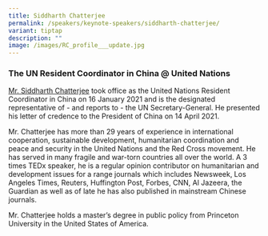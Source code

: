 ```yaml
---
title: Siddharth Chatterjee
permalink: /speakers/keynote-speakers/siddharth-chatterjee/
variant: tiptap
description: ""
image: /images/RC_profile___update.jpg
---
```

<h3><strong>The UN Resident Coordinator in China @ United Nations</strong></h3>
<p><a href="https://cn.linkedin.com/in/siddharthchatterjee1un" rel="noopener nofollow" target="_blank">Mr. Siddharth Chatterjee</a> took
office as the United Nations Resident Coordinator in China on 16 January
2021 and is the designated representative of - and reports to - the UN
Secretary-General. He presented his letter of credence to the President
of China on 14 April 2021.</p>
<p>Mr. Chatterjee has more than 29 years of experience in international cooperation,
sustainable development, humanitarian coordination and peace and security
in the United Nations and the Red Cross movement. He has served in many
fragile and war-torn countries all over the world. A 3 times TEDx speaker,
he is a regular opinion contributor on humanitarian and development issues
for a range journals which includes Newsweek, Los Angeles Times, Reuters,
Huffington Post, Forbes, CNN, Al Jazeera, the Guardian as well as of late
he has also published in mainstream Chinese journals.</p>
<p>Mr. Chatterjee holds a master’s degree in public policy from Princeton
University in the United States of America.</p>